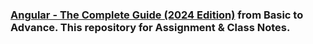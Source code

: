 ### [Angular - The Complete Guide (2024 Edition)](https://www.udemy.com/course/the-complete-guide-to-angular-2/?couponCode=KEEPLEARNING) from Basic to Advance. This repository for Assignment & Class Notes.
